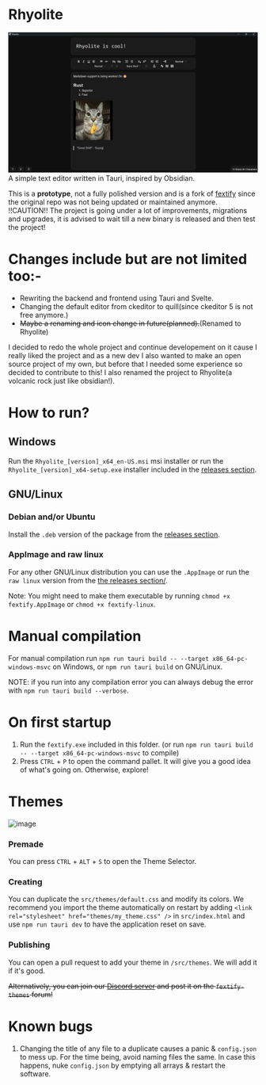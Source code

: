 # Rhyolite

<img src='assets\Rhyolite_is_Cool!.png'>
A simple text editor written in Tauri, inspired by Obsidian. 

<br>

This is a **prototype**, not a fully polished version and is a fork of [fextify](https://github.com/face-hh/fextify) since the original repo was not being updated or maintained anymore. !!CAUTION!! The project is going under a lot of improvements, migrations and upgrades, it is advised to wait till a new binary is released and then test the project! 

# Changes include but are not limited too:-
- Rewriting the backend and frontend using Tauri and Svelte.
- Changing the default editor from ckeditor to quill(since ckeditor 5 is not free anymore.)
- ~~Maybe a renaming and icon change in future(planned).~~(Renamed to Rhyolite)

I decided to redo the whole project and continue developement on it cause I really liked the project and as a new dev I also wanted to make an open source project of my own, but before that I needed some experience so decided to contribute to this! I also renamed the project to Rhyolite(a volcanic rock just like obsidian!).

# How to run?

## Windows

Run the `Rhyolite_[version]_x64_en-US.msi` msi installer or run the `Rhyolite_[version]_x64-setup.exe` installer included in the [releases section](https://github.com/RedddFoxxyy/Rhyolite/releases).

## GNU/Linux

### Debian and/or Ubuntu

Install the `.deb` version of the package from the [releases section](https://github.com/RedddFoxxyy/Rhyolite/releases).

### AppImage and raw linux

For any other GNU/Linux distribution you can use the `.AppImage` or run the `raw linux` version from the [the releases section/](https://github.com/RedddFoxxyy/Rhyolite/releases).

Note: You might need to make them executable by running `chmod +x fextify.AppImage` or `chmod +x fextify-linux`.

# Manual compilation

For manual compilation run `npm run tauri build -- --target x86_64-pc-windows-msvc` on Windows, or `npm run tauri build` on GNU/Linux.

NOTE: if you run into any compilation error you can always debug the error with `npm run tauri build --verbose`.

# On first startup

1. Run the `fextify.exe` included in this folder. (or run `npm run tauri build -- --target x86_64-pc-windows-msvc` to compile)
2. Press `CTRL` + `P` to open the command pallet. It will give you a good idea of what's going on. Otherwise, explore!

# Themes

![image](https://github.com/face-hh/fextify/assets/69168154/18754f26-206d-4152-87df-f7d865ac1e20)

### Premade

You can press `CTRL` + `ALT` + `S` to open the Theme Selector.

### Creating

You can duplicate the `src/themes/default.css` and modify its colors. We recommend you import the theme automatically on restart by adding `<link rel="stylesheet" href="themes/my_theme.css" />` in `src/index.html` and use `npm run tauri dev` to have the application reset on save.

### Publishing

You can open a pull request to add your theme in `/src/themes`. We will add it if it's good.

~~Alternatively, you can join our [Discord server](https://discord.gg/8Wh4PtnmnJ) and post it on the `fextify-themes` forum!~~

# Known bugs

1. Changing the title of any file to a duplicate causes a panic & `config.json` to mess up. For the time being, avoid naming files the same. In case this happens, nuke `config.json` by emptying all arrays & restart the software.